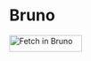 # Bruno
[<img src="https://fetch.usebruno.com/button.svg" alt="Fetch in Bruno" style="width: 130px; height: 30px;" width="128" height="32">](https://fetch.usebruno.com?url=git%40github.com%3APavelBunos%2Fbruno.git "target=_blank rel=noopener noreferrer")
